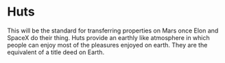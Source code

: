 # Huts

This will be the standard for transferring properties on Mars once 
Elon and SpaceX do their thing. Huts provide an earthly like atmosphere in which people 
can enjoy most of the pleasures enjoyed on earth. They are the equivalent of a title deed on Earth.
